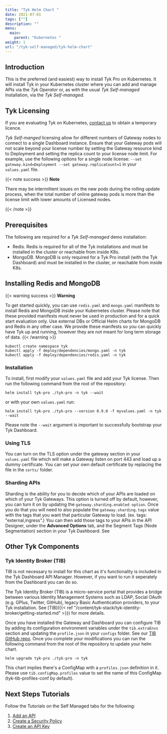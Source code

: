 ```yaml
---
title: "Tyk Helm Chart "
date: 2021-07-01
tags: [""]
description: ""
menu:
  main:
    parent: "Kubernetes "
weight: 1
url: "/tyk-self-managed/tyk-helm-chart"
---
```


## Introduction

This is the preferred (and easiest) way to install Tyk Pro on Kubernetes. 
It will install Tyk in your Kubernetes cluster where you can add and manage APIs via the *Tyk Operator* or, 
as with the usual *Tyk Self-managed* Installation, via the *Tyk Self-managed*.


## Tyk Licensing

If you are evaluating Tyk on Kubernetes, [contact us](https://tyk.io/about/contact/) to obtain a temporary licence.

*Tyk Self-manged* licensing allow for different numbers of Gateway nodes to connect to a single Dashboard instance. Ensure that your Gateway pods will not scale beyond your license number by setting the Gateway resource kind to Deployment and setting the replica count to your license node limit. For example, use the following options for a single node license: `--set gateway.kind=Deployment --set gateway.replicaCount=1` in your `values.yaml` file.

{{< note success >}}
**Note**  

There may be intermittent issues on the new pods during the rolling update process, when the total number of online gateway pods is more than the license limit with lower amounts of Licensed nodes.

{{< /note >}}

## Prerequisites

The following are required for a *Tyk Self-managed* demo installation:

 - Redis. Redis is required for all of the Tyk installations and must be installed in the cluster or reachable from inside K8s.
 - MongoDB. MongoDB is only required for a Tyk Pro install (with the Tyk Dashboard) and must be installed in the cluster, or reachable from inside K8s.


## Installing Redis and MongoDB

{{< warning  success >}}
**Warning**

To get started quickly, you can use `redis.yaml` and `mongo.yaml` manifests to install Redis and MongoDB inside your Kubernetes cluster. Please note that these provided manifests must never be used in production and for a quick start evaluation only. Use external DBs or Official Helm charts for MongoDB and Redis in any other case. We provide these manifests so you can quickly have Tyk up and running, however they are not meant for long term storage of data.
{{< /warning >}}

```{copy.Wrapper}
kubectl create namespace tyk
kubectl apply -f deploy/dependencies/mongo.yaml -n tyk
kubectl apply -f deploy/dependencies/redis.yaml -n tyk
```

### Installation

To install, first modify your `values.yaml` file and add your Tyk license. Then run the following command from the root of the repository:

```{copy.Wrapper}
helm install tyk-pro ./tyk-pro -n tyk --wait
```

or with your own `values.yaml` run:

```{copy.Wrapper}
helm install tyk-pro ./tyk-pro --version 0.9.0 -f myvalues.yaml -n tyk --wait
```
Please note the `--wait` argument is important to successfully bootstrap your Tyk Dashboard.


### Using TLS

You can turn on the TLS option under the gateway section in your `values.yaml` file which will make a Gateway listen on port 443 and load up a dummy certificate. You can set your own default certificate by replacing the file in the `certs/` folder.

### Sharding APIs

Sharding is the ability for you to decide which of your APIs are loaded on which of your Tyk Gateways. This option is turned off by default, however, you can turn it on by updating the `gateway.sharding.enabled option`. Once you do that you will need to also populate the `gateway.sharding.tags` value with the tags that you want that particular Gateway to load. (ex. tags: "external,ingress".) You can then add those tags to your APIs in the API Designer, under the **Advanced Options** tab, and the Segment Tags (Node Segmentation) section in your Tyk Dashboard. See 

## Other Tyk Components

### Tyk Identity Broker (TIB)

TIB is not necessary to install for this chart as it's functionality is included in the Tyk Dashboard API Manager. However, if you want to run it seperately from the Dashboard you can do so.

The Tyk Identity Broker (TIB) is a micro-service portal that provides a bridge between various Identity Management Systems such as LDAP, Social OAuth (e.g. GPlus, Twitter, GitHub), legacy Basic Authentication providers, to your Tyk installation. See [TIB]({{< ref "/content/tyk-stack/tyk-identity-broker/getting-started.md" >}}) for more details.

Once you have installed the Gateway and Dashboard you can configure TIB by adding its configuration environment variables under the `tib.extraEnvs` section and updating the `profile.json` in your `configs` folder. See our [TIB GitHub repo](https://github.com/TykTechnologies/tyk-identity-broker#how-to-configure-tib). Once you complete your modifications you can run the following command from the root of the repository to update your helm chart.

```{copy.Wrapper}
helm upgrade tyk-pro ./tyk-pro -n tyk
```

This chart implies there's a ConfigMap with a `profiles.json` definition in it. Please use `tib.configMap.profiles` value to set the name of this ConfigMap (tyk-tib-profiles-conf by default).

## Next Steps Tutorials

Follow the Tutorials on the Self Managed tabs for the following:

1. [Add an API](/docs/getting-started/tutorials/create-api/)
2. [Create a Security Policy](/docs/getting-started/tutorials/create-security-policy/)
3. [Create an API Key](/docs/getting-started/tutorials/create-api-key/)
